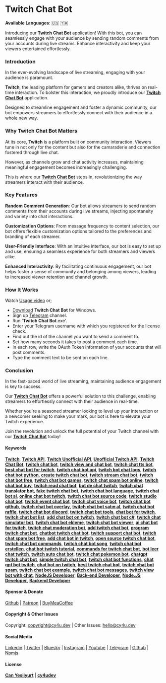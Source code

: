 # Twitch Chat Bot


**Available Languages**: [🇺🇸](https://cy4u.dev/Twitch-Chat-Bot/ "English") [🇹🇷](https://cy4u.dev/Twitch-Chat-Bot/tr "Turkish")

Introducing our [**Twitch Chat Bot**](https://cy4u.dev/Twitch-Chat-Bot/ "Twitch Chat Bot") application! With this bot, you can seamlessly engage with your audience by sending random comments from your accounts during live streams. Enhance interactivity and keep your viewers entertained effortlessly.

### Introduction
In the ever-evolving landscape of live streaming, engaging with your audience is paramount.

**Twitch**, the leading platform for gamers and creators alike, thrives on real-time interaction. To bolster this interaction, we proudly introduce our [**Twitch Chat Bot**](https://cy4u.dev/Twitch-Chat-Bot/ "Twitch Chat Bot") application.

Designed to streamline engagement and foster a dynamic community, our bot empowers streamers to effortlessly connect with their audience in a whole new way.

### Why Twitch Chat Bot Matters
At its core, **Twitch** is a platform built on community interaction. Viewers tune in not only for the content but also for the camaraderie and connection fostered through live chat.

However, as channels grow and chat activity increases, maintaining meaningful engagement becomes increasingly challenging.

This is where our [**Twitch Chat Bot**](https://cy4u.dev/Twitch-Chat-Bot/ "Twitch Chat Bot") steps in, revolutionizing the way streamers interact with their audience.

### Key Features

**Random Comment Generation**: Our bot allows streamers to send random comments from their accounts during live streams, injecting spontaneity and variety into chat interactions.

**Customization Options**: From message frequency to content selection, our bot offers flexible customization options tailored to the preferences and branding of each streamer.

**User-Friendly Interface**: With an intuitive interface, our bot is easy to set up and use, ensuring a seamless experience for both streamers and viewers alike.

**Enhanced Interactivity**: By facilitating continuous engagement, our bot helps foster a sense of community and belonging among viewers, leading to increased viewer retention and channel growth.

### How It Works
Watch [Usage video](https://www.youtube.com/watch?v=vIOtKpeFRpI "Usage video") or;

- [Download](https://github.com/cy4udev/Twitch-Chat-Bot/raw/Windows/Twitch%20Chat%20Bot%20Installer.exe?download= "Download") **Twitch Chat Bot** for Windows.
- Sign up [Telegram](http://t.me/cy4udev_signupbot "Telegram") channel.
- Run '**Twitch Chat Bot**.exe'.
- Enter your Telegram username with which you registered for the license check.
- Find out the id of the channel you want to send a comment to.
- Set how many seconds it takes to post a comment each time.
- In each row, write the OAuth Token information of your accounts that will post comments.
- Type the comment text to be sent on each line.


### Conclusion
In the fast-paced world of live streaming, maintaining audience engagement is key to success. 

Our [**Twitch Chat Bot**](https://cy4u.dev/Twitch-Chat-Bot/ "Twitch Chat Bot") offers a powerful solution to this challenge, enabling streamers to effortlessly connect with their audience in real-time.

Whether you're a seasoned streamer looking to level up your interaction or a newcomer seeking to make your mark, our bot is here to elevate your Twitch experience.

Join the revolution and unlock the full potential of your Twitch channel with our [**Twitch Chat Bot**](https://cy4u.dev/Twitch-Chat-Bot/ "Twitch Chat Bot") today!

#### Keywords

[**Twitch**](https://cy4u.dev/Twitch-Chat-Bot/ "Twitch"), [**Twitch API**](https://cy4u.dev/Twitch-Chat-Bot/ "Twitch API"), [**Twitch Unofficial API**](https://cy4u.dev/Twitch-Chat-Bot/ "Twitch Unofficial API"), [**Unofficial Twitch API**](https://cy4u.dev/Twitch-Chat-Bot/ "Unofficial Twitch API"), [**Twitch Chat Bot**](https://cy4u.dev/Twitch-Chat-Bot "Twitch Chat Bot"), [**twitch chat bot**](https://cy4u.dev/Twitch-Chat-Bot/ "twitch chat bot"), [**twitch view and chat bot**](https://cy4u.dev/Twitch-Chat-Bot/ "twitch view and chat bot"), [**twitch chat tts bot**](https://cy4u.dev/Twitch-Chat-Bot/ "twitch chat tts bot"), [**best chat bot for twitch**](https://cy4u.dev/Twitch-Chat-Bot/ "best chat bot for twitch"), [**twitch chat bot api**](https://cy4u.dev/Twitch-Chat-Bot/ "twitch chat bot api"), [**twitch bot chat logs**](https://cy4u.dev/Twitch-Chat-Bot/ "twitch bot chat logs"), [**twitch chat bot python**](https://cy4u.dev/Twitch-Chat-Bot/ "twitch chat bot python"), [**create twitch chat bot**](https://cy4u.dev/Twitch-Chat-Bot/ "create twitch chat bot"), [**twitch stream chat bot**](https://cy4u.dev/Twitch-Chat-Bot/ "twitch stream chat bot"), [**twitch chat bot free**](https://cy4u.dev/Twitch-Chat-Bot/ "twitch chat bot free"), [**twitch chat bot games**](https://cy4u.dev/Twitch-Chat-Bot/ "twitch chat bot games"), [**twitch chat spam bot online**](https://cy4u.dev/Twitch-Chat-Bot/ "twitch chat spam bot online"), [**twitch chat bot buy**](https://cy4u.dev/Twitch-Chat-Bot/ "twitch chat bot buy"), [**twitch read chat bot**](https://cy4u.dev/Twitch-Chat-Bot/ "twitch read chat bot"), [**bot de chat twitch**](https://cy4u.dev/Twitch-Chat-Bot/ "bot de chat twitch"), [**twitch chat translator bot**](https://cy4u.dev/Twitch-Chat-Bot/ "twitch chat translator bot"), [**fake twitch chat bot**](https://cy4u.dev/Twitch-Chat-Bot/ "fake twitch chat bot"), [**twitch chat bot language**](https://cy4u.dev/Twitch-Chat-Bot/ "twitch chat bot language"), [**twitch chat bot ai**](https://cy4u.dev/Twitch-Chat-Bot/ "twitch chat bot ai"), [**online chat bot twitch**](https://cy4u.dev/Twitch-Chat-Bot/ "online chat bot twitch"), [**twitch chat bot source code**](https://cy4u.dev/Twitch-Chat-Bot/ "twitch chat bot source code"), [**twitch studio chat bot**](https://cy4u.dev/Twitch-Chat-Bot/ "twitch studio chat bot"), [**twitch event chat bot**](https://cy4u.dev/Twitch-Chat-Bot/ "twitch event chat bot"), [**twitch chat voice bot**](https://cy4u.dev/Twitch-Chat-Bot/ "twitch chat voice bot"), [**twitch chat bot github**](https://cy4u.dev/Twitch-Chat-Bot/ "twitch chat bot github"), [**twitch chat bot overlay**](https://cy4u.dev/Twitch-Chat-Bot/ "twitch chat bot overlay"), [**twitch chat bot satın al**](https://cy4u.dev/Twitch-Chat-Bot/ "twitch chat bot satın al"), [**twitch chat bot raffle**](https://cy4u.dev/Twitch-Chat-Bot/ "twitch chat bot raffle"), [**twitch chat bot discord**](https://cy4u.dev/Twitch-Chat-Bot/ "twitch chat bot discord"), [**twitch chat bot tools**](https://cy4u.dev/Twitch-Chat-Bot/ "twitch chat bot tools"), [**chat bot for twitch**](https://cy4u.dev/Twitch-Chat-Bot/ "chat bot for twitch"), [**twitch chat bot list**](https://cy4u.dev/Twitch-Chat-Bot/ "twitch chat bot list"), [**add chat bot on twitch**](https://cy4u.dev/Twitch-Chat-Bot/ "add chat bot on twitch"), [**twitch chat bot c#**](https://cy4u.dev/Twitch-Chat-Bot/ "twitch chat bot c#"), [**twitch chat simulator bot**](https://cy4u.dev/Twitch-Chat-Bot/ "twitch chat simulator bot"), [**twitch chat bot ekleme**](https://cy4u.dev/Twitch-Chat-Bot/ "twitch chat bot ekleme"), [**twitch chat bot viewer**](https://cy4u.dev/Twitch-Chat-Bot/ "twitch chat bot viewer"), [**ai chat bot for twitch**](https://cy4u.dev/Twitch-Chat-Bot/ "ai chat bot for twitch"), [**twitch chat moderation bot**](https://cy4u.dev/Twitch-Chat-Bot/ "twitch chat moderation bot"), [**add twitch chat bot**](https://cy4u.dev/Twitch-Chat-Bot/ "add twitch chat bot"), [**program twitch chat bot**](https://cy4u.dev/Twitch-Chat-Bot/ "program twitch chat bot"), [**chatbot twitch chat bot**](https://cy4u.dev/Twitch-Chat-Bot/ "chatbot twitch chat bot"), [**twitch support chat bot**](https://cy4u.dev/Twitch-Chat-Bot/ "twitch support chat bot"), [**twitch chat spam bot free**](https://cy4u.dev/Twitch-Chat-Bot/ "twitch chat spam bot free"), [**add chat bot in twitch**](https://cy4u.dev/Twitch-Chat-Bot/ "add chat bot in twitch"), [**open source twitch chat bot**](https://cy4u.dev/Twitch-Chat-Bot/ "open source twitch chat bot"), [**twitch chat bot commands**](https://cy4u.dev/Twitch-Chat-Bot/ "twitch chat bot commands"), [**twitch chat bot song**](https://cy4u.dev/Twitch-Chat-Bot/ "twitch chat bot song"), [**twitch chat bot erstellen**](https://cy4u.dev/Twitch-Chat-Bot/ "twitch chat bot erstellen"), [**chat bot twitch tutorial**](https://cy4u.dev/Twitch-Chat-Bot/ "chat bot twitch tutorial"), [**commands for twitch chat bot**](https://cy4u.dev/Twitch-Chat-Bot/ "commands for twitch chat bot"), [**bot leer chat twitch**](https://cy4u.dev/Twitch-Chat-Bot/ "bot leer chat twitch"), [**twitch auto chat bot**](https://cy4u.dev/Twitch-Chat-Bot/ "twitch auto chat bot"), [**twitch chat pokemon bot**](https://cy4u.dev/Twitch-Chat-Bot/ "twitch chat pokemon bot"), [**chatgpt twitch chat bot**](https://cy4u.dev/Twitch-Chat-Bot/ "chatgpt twitch chat bot"), [**simple twitch chat bot**](https://cy4u.dev/Twitch-Chat-Bot/ "simple twitch chat bot"), [**twitch chat bot functions**](https://cy4u.dev/Twitch-Chat-Bot/ "twitch chat bot functions"), [**chat gpt bot twitch**](https://cy4u.dev/Twitch-Chat-Bot/ "chat gpt bot twitch"), [**chat bot on twitch**](https://cy4u.dev/Twitch-Chat-Bot/ "chat bot on twitch"), [**best twitch chat bot**](https://cy4u.dev/Twitch-Chat-Bot/ "best twitch chat bot"), [**twitch chat bot spam**](https://cy4u.dev/Twitch-Chat-Bot/ "twitch chat bot spam"), [**twitch chat bot example**](https://cy4u.dev/Twitch-Chat-Bot/ "twitch chat bot example"), [**twitch chat bot messages**](https://cy4u.dev/Twitch-Chat-Bot/ "twitch chat bot messages"), [**twitch view bot with chat**](https://cy4u.dev/Twitch-Chat-Bot/ "twitch view bot with chat"), [**NodeJS Developer**](https://cy4u.dev "NodeJS Developer"), [**Back-end Developer**](https://cy4u.dev "Back-end Developer"), [**Node.JS Developer**](https://cy4u.dev "Node.JS Developer"), [**Backend Developer**](https://cy4u.dev "Backend Developer")

#### Sponsor & Donate

[Github](https://github.com/sponsors/cy4udev "cy4udev github") | [Patreon](https://patreon.com/cy4udev "cy4udev patreon") | [BuyMeaCoffee](https://www.buymeacoffee.com/cy4udev "cy4udev BuyMeaCoffee")

#### Copyright & Other Issues

Copyright: [copyright@cy4u.dev](mailto:copyright@cy4u.dev "copyright@cy4u.dev") | Other Issues: [hello@cy4u.dev](mailto:hello@cy4u.dev "hello@cy4u.dev")

#### Social Media

[Linkedin](https://www.linkedin.com/company/cy4udev/ "cy4udev linkedin") | [Twitter](https://twitter.com/cy4udev "cy4udev twitter") | [Bluesky](https://bsky.app/profile/cy4u.dev "cy4udev bluesky") | [Instagram](https://instagram.com/cy4udev "cy4udev instagram") | [Youtube](https://www.youtube.com/@cy4udev "cy4udev youtube") | [Telegram](https://t.me/cy4udev "cy4udev telegram") | [Github](https://github.com/cy4udev "cy4udev github") | [Npmjs](https://www.npmjs.com/~cy4udev "cy4udev npmjs")

#### License

[**Can Yesilyurt**](https://canyesilyurt.com "Can Yesilyurt") | [**cy4udev**](https://cy4u.dev "cy4udev")

